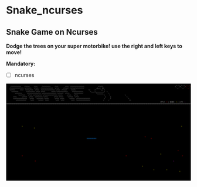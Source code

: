 # Snake_ncurses
## Snake Game on Ncurses

**Dodge the trees on your super motorbike! use the right and left keys to move!**

**Mandatory:**  
- [ ] ncurses  

![](https://github.com/Floriantoine/Snake_ncurses/blob/master/resources/capture.png)
